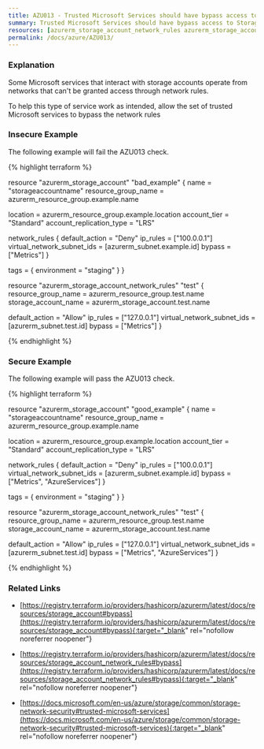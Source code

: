 ```yaml
---
title: AZU013 - Trusted Microsoft Services should have bypass access to Storage accounts
summary: Trusted Microsoft Services should have bypass access to Storage accounts 
resources: [azurerm_storage_account_network_rules azurerm_storage_account] 
permalink: /docs/azure/AZU013/
---
```

### Explanation


Some Microsoft services that interact with storage accounts operate from networks that can't be granted access through network rules. 

To help this type of service work as intended, allow the set of trusted Microsoft services to bypass the network rules



### Insecure Example

The following example will fail the AZU013 check.

{% highlight terraform %}

resource "azurerm_storage_account" "bad_example" {
  name                = "storageaccountname"
  resource_group_name = azurerm_resource_group.example.name

  location                 = azurerm_resource_group.example.location
  account_tier             = "Standard"
  account_replication_type = "LRS"

  network_rules {
    default_action             = "Deny"
    ip_rules                   = ["100.0.0.1"]
    virtual_network_subnet_ids = [azurerm_subnet.example.id]
	bypass                     = ["Metrics"]
  }

  tags = {
    environment = "staging"
  }
}

resource "azurerm_storage_account_network_rules" "test" {
  resource_group_name  = azurerm_resource_group.test.name
  storage_account_name = azurerm_storage_account.test.name

  default_action             = "Allow"
  ip_rules                   = ["127.0.0.1"]
  virtual_network_subnet_ids = [azurerm_subnet.test.id]
  bypass                     = ["Metrics"]
}

{% endhighlight %}



### Secure Example

The following example will pass the AZU013 check.

{% highlight terraform %}

resource "azurerm_storage_account" "good_example" {
  name                = "storageaccountname"
  resource_group_name = azurerm_resource_group.example.name

  location                 = azurerm_resource_group.example.location
  account_tier             = "Standard"
  account_replication_type = "LRS"

  network_rules {
    default_action             = "Deny"
    ip_rules                   = ["100.0.0.1"]
    virtual_network_subnet_ids = [azurerm_subnet.example.id]
    bypass                     = ["Metrics", "AzureServices"]
  }

  tags = {
    environment = "staging"
  }
}

resource "azurerm_storage_account_network_rules" "test" {
  resource_group_name  = azurerm_resource_group.test.name
  storage_account_name = azurerm_storage_account.test.name

  default_action             = "Allow"
  ip_rules                   = ["127.0.0.1"]
  virtual_network_subnet_ids = [azurerm_subnet.test.id]
  bypass                     = ["Metrics", "AzureServices"]
}

{% endhighlight %}



### Related Links


- [https://registry.terraform.io/providers/hashicorp/azurerm/latest/docs/resources/storage_account#bypass](https://registry.terraform.io/providers/hashicorp/azurerm/latest/docs/resources/storage_account#bypass){:target="_blank" rel="nofollow noreferrer noopener"}

- [https://registry.terraform.io/providers/hashicorp/azurerm/latest/docs/resources/storage_account_network_rules#bypass](https://registry.terraform.io/providers/hashicorp/azurerm/latest/docs/resources/storage_account_network_rules#bypass){:target="_blank" rel="nofollow noreferrer noopener"}

- [https://docs.microsoft.com/en-us/azure/storage/common/storage-network-security#trusted-microsoft-services](https://docs.microsoft.com/en-us/azure/storage/common/storage-network-security#trusted-microsoft-services){:target="_blank" rel="nofollow noreferrer noopener"}



